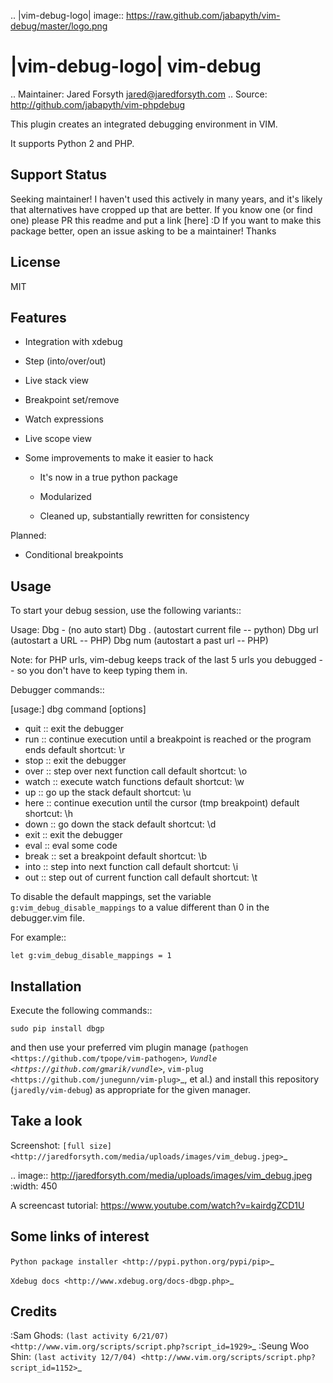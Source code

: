 .. |vim-debug-logo| image:: https://raw.github.com/jabapyth/vim-debug/master/logo.png

|vim-debug-logo| vim-debug
==========================

.. Maintainer: Jared Forsyth <jared@jaredforsyth.com>
.. Source: http://github.com/jabapyth/vim-phpdebug

This plugin creates an integrated debugging environment in VIM.

It supports Python 2 and PHP.

Support Status
--------------
Seeking maintainer! I haven't used this actively in many years, and it's likely that alternatives have cropped up that are better. If you know one (or find one) please PR this readme and put a link [here] :D
If you want to make this package better, open an issue asking to be a maintainer!
Thanks

License
-------
MIT

Features
--------

* Integration with xdebug

* Step (into/over/out)

* Live stack view

* Breakpoint set/remove

* Watch expressions

* Live scope view

* Some improvements to make it easier to hack

  * It's now in a true python package

  * Modularized

  * Cleaned up, substantially rewritten for consistency


Planned:

* Conditional breakpoints


Usage
-----

To start your debug session, use the following variants::

   Usage: Dbg - (no auto start)
          Dbg . (autostart current file -- python)
          Dbg url (autostart a URL -- PHP)
          Dbg num (autostart a past url -- PHP)

Note: for PHP urls, vim-debug keeps track of the last 5 urls you debugged --
so you don't have to keep typing them in.

Debugger commands::

   [usage:] dbg command [options]
   - quit    :: exit the debugger
   - run     :: continue execution until a breakpoint is reached or the program ends
            default shortcut: \r
   - stop    :: exit the debugger
   - over    :: step over next function call
            default shortcut: \o
   - watch   :: execute watch functions
            default shortcut: \w
   - up      :: go up the stack
            default shortcut: \u
   - here    :: continue execution until the cursor (tmp breakpoint)
            default shortcut: \h
   - down    :: go down the stack
            default shortcut: \d
   - exit    :: exit the debugger
   - eval    :: eval some code
   - break   :: set a breakpoint
            default shortcut: \b
   - into    :: step into next function call
            default shortcut: \i
   - out     :: step out of current function call
            default shortcut: \t

To disable the default mappings, set the variable ``g:vim_debug_disable_mappings`` to a value
different than 0 in the debugger.vim file.

For example::

    let g:vim_debug_disable_mappings = 1


Installation
------------

Execute the following commands::

    sudo pip install dbgp

and then use your preferred vim plugin manage (`pathogen
<https://github.com/tpope/vim-pathogen>`_, `Vundle
<https://github.com/gmarik/vundle>`_, `vim-plug
<https://github.com/junegunn/vim-plug>`_, et al.) and install this
repository (``jaredly/vim-debug``) as appropriate for the given manager.

Take a look
----------------------

Screenshot: `[full size]
<http://jaredforsyth.com/media/uploads/images/vim_debug.jpeg>`_

.. image:: http://jaredforsyth.com/media/uploads/images/vim_debug.jpeg
   :width: 450

A screencast tutorial: https://www.youtube.com/watch?v=kairdgZCD1U


Some links of interest
----------------------

`Python package installer <http://pypi.python.org/pypi/pip>`_

`Xdebug docs <http://www.xdebug.org/docs-dbgp.php>`_


Credits
-------

:Sam Ghods: `(last activity 6/21/07) <http://www.vim.org/scripts/script.php?script_id=1929>`_
:Seung Woo Shin: `(last activity 12/7/04) <http://www.vim.org/scripts/script.php?script_id=1152>`_

